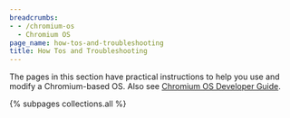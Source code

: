```yaml
---
breadcrumbs:
- - /chromium-os
  - Chromium OS
page_name: how-tos-and-troubleshooting
title: How Tos and Troubleshooting
---
```


The pages in this section have practical instructions to help you use and modify
a Chromium-based OS. Also see [Chromium OS Developer
Guide](/chromium-os/developer-guide).

{% subpages collections.all %}
